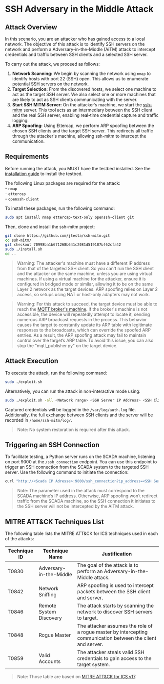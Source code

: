 # SSH Adversary in the Middle Attack 

## Attack Overview
In this scenario, you are an attacker who has gained access to a local network. The objective of this attack is to identify SSH servers on the network and perform a Adversary-in-the-Middle (AiTM) attack to intercept credentials and traffic between SSH clients and a selected SSH server.

To carry out the attack, we proceed as follows:   
1. **Network Scanning:** We begin by scanning the network using `nmap` to identify hosts with port 22 (SSH) open. This allows us to enumerate potential SSH servers on the network.  
2. **Target Selection:** From the discovered hosts, we select one machine to act as the target SSH server. We also select one or more machines that are likely to act as SSH clients communicating with the server.  
3. **Start SSH MITM Server:** On the attacker’s machine, we start the [ssh-mitm](https://github.com/jtesta/ssh-mitm.git) server. This tool acts as an intermediary between the SSH client and the real SSH server, enabling real-time credential capture and traffic logging.
4. **ARP Spoofing:** Using Ettercap, we perform ARP spoofing between the chosen SSH clients and the target SSH server. This redirects all traffic through the attacker's machine, allowing ssh-mitm to intercept the communication.

## Requirements
Before running the attack, you MUST have the testbed installed.
See the [installation guide](../../embedded-device/README.md) to install the testbed.

The following Linux packages are required for the attack:  
    - `nmap`  
    - `ettercap`  
    - `openssh-client`   

To install these packages, run the following command:   
```bash
sudo apt install nmap ettercap-text-only openssh-client git
```

Then, clone and install the ssh-mitm project:
```bash
git clone https://github.com/jtesta/ssh-mitm.git
cd ssh-mitm/
git checkout 70998ba1b671268b641c2081d519107bf62cfa42
sudo ./install.sh
cd ..
```

> Warning: The attacker's machine must have a different IP address from that of the targeted SSH client. So you can't run the SSH client and the attacker on the same machine, unless you are using virtual machines. If using a virtual machine for the attacker, ensure it is configured in bridged mode or similar, allowing it to be on the same Layer 2 network as the target devices. ARP spoofing relies on Layer 2 access, so setups using NAT or host-only adapters may not work.

> Warning: For this attack to succeed, the target device must be able to reach the [MQTT broker's machine](../../servers/README.md). If the broker's machine is not accessible, the device will repeatedly attempt to locate it, sending numerous ARP broadcast requests in the process. This behavior causes the target to constantly update its ARP table with legitimate responses to the broadcasts, which can override the spoofed ARP entries. As a result, the ARP spoofing attack may fail to maintain control over the target’s ARP table. To avoid this issue, you can also stop the "mqtt_publisher.py" on the target device.

## Attack Execution
To execute the attack, run the following command:   
```bash
sudo ./exploit.sh 
```

Alternatively, you can run the attack in non-interactive mode using:  
```bash
sudo ./exploit.sh -all <Network range> <SSH Server IP Address> <SSH Client IP Address> 
```

Captured credentials will be logged in the `/var/log/auth.log` file. Additionally, the full exchange between SSH clients and the server will be recorded in `/home/ssh-mitm/log/`.

> Note: No system restoration is required after this attack.

## Triggering an SSH Connection
To facilitate testing, a Python server runs on the SCADA machine, listening on port 9000 at the `/ssh_connection` endpoint. You can use this endpoint to trigger an SSH connection from the SCADA system to the targeted SSH server. Use the following command to initiate the connection:
```bash
curl "http://<Scada IP Adresse>:9000/ssh_connection?ip_address=<SSH Server IP Adresse>&username=<SSH Username>&password=<SSH Password>"
```

> Note: The <SSH Client IP Address> parameter used in the attack must correspond to the SCADA machine’s IP address. Otherwise, ARP spoofing won’t redirect traffic from the SCADA machine, so the SSH connection it initiates to the SSH server will not be intercepted by the AiTM attack.

## MITRE ATT&CK Techniques List
The following table lists the MITRE ATT&CK for ICS techniques used in each of the attacks:

| Technique ID | Technique Name           | Justification                            |
|--------------|--------------------------|------------------------------------------|
| T0830        | Adversary-in-the-Middle  |The goal of the attack is to perform an Adversary-in-the-Middle attack.      | 
| T0842        | Network Sniffing         |ARP spoofing is used to intercept packets between the SSH client and server. | 
| T0846        | Remote System Discovery  |The attack starts by scanning the network to discover SSH servers to target. | 
| T0848        | Rogue Master             |The attacker assumes the role of a rogue master by intercepting communication between the client and server. | 
| T0859        | Valid Accounts           |The attacker steals valid SSH credentials to gain access to the target system.                               | 

> Note: Those table are based on [MITRE ATT&CK for ICS v17](https://attack.mitre.org/versions/v17/matrices/ics/).
